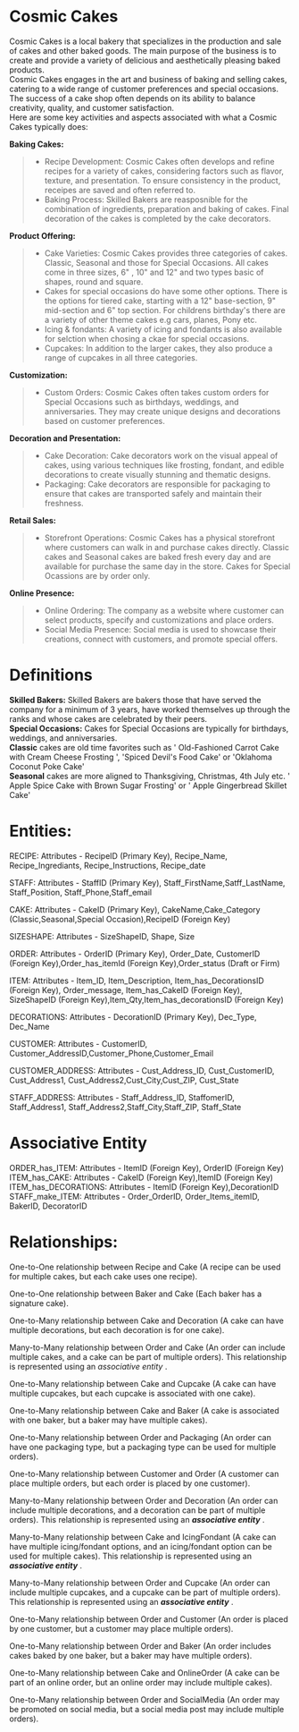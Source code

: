 # Cosmic Cakes  

Cosmic Cakes is a local bakery that specializes in the production and sale of cakes and other baked goods. 
The main purpose of the business is to create and provide a variety of delicious and aesthetically pleasing baked products.  
Cosmic Cakes engages in the art and business of baking and selling cakes, catering to a wide range of customer preferences and special occasions.  
The success of a cake shop often depends on its ability to balance creativity, quality, and customer satisfaction.  
Here are some key activities and aspects associated with what a Cosmic Cakes typically does:

**Baking Cakes:**

> - Recipe Development: Cosmic Cakes often develops and refine recipes for a variety of cakes, considering factors such as flavor, texture, and presentation.  To ensure consistency in the product, receipes are saved and often referred to.
> - Baking Process: Skilled Bakers are reasposnible for the combination of ingredients, preparation and baking of cakes. Final decoration of the cakes is completed by the cake decorators.


**Product Offering:**

> - Cake Varieties: Cosmic Cakes provides three categories of cakes. Classic, Seasonal and those for Special Occasions.  All cakes come in three sizes, 6" , 10" and 12" and two types basic of shapes, round and square.
> - Cakes for special occasions do have some other options. There is the options for tiered cake, starting with a 12" base-section, 9" mid-section and 6" top section. For childrens birthday's there are a variety of other theme cakes e.g cars, planes, Pony etc.
> - Icing & fondants: A variety of icing and fondants is also available for selction when chosing a ckae for special occasions.
> - Cupcakes: In addition to the larger cakes, they also produce a range of cupcakes in all three categories.  


**Customization:**

> - Custom Orders: Cosmic Cakes often takes custom orders for Special Occasions such as birthdays, weddings, and anniversaries. They may create unique designs and decorations based on customer preferences.  


**Decoration and Presentation:**  

> - Cake Decoration: Cake decorators work on the visual appeal of cakes, using various techniques like frosting, fondant, and edible decorations to create visually stunning and thematic designs.  
> - Packaging: Cake decorators are responsible for packaging to ensure that cakes are transported safely and maintain their freshness.


**Retail Sales:**

> - Storefront Operations: Cosmic Cakes has a physical storefront where customers can walk in and purchase cakes directly.  Classic cakes and Seasonal cakes are baked fresh every day and are available for purchase the same day in the store. Cakes for Special Ocassions are by order only.

**Online Presence:**  

> - Online Ordering: The company as a website where customer can select products, specify and customizations and place orders.  
> - Social Media Presence: Social media is used to showcase their creations, connect with customers, and promote special offers.  

# Definitions  

**Skilled Bakers:**  Skilled Bakers are bakers those that have served the company for a minimum of 3 years, have worked themselves up through the ranks and whose cakes are celebrated by their peers.   
**Special Occasions:**  Cakes for Special Occasions are typically for birthdays, weddings, and anniversaries.   
**Classic** cakes are old time favorites such as ' Old-Fashioned Carrot Cake with Cream Cheese Frosting ', 'Spiced Devil's Food Cake' or 'Oklahoma Coconut Poke Cake'  
**Seasonal** cakes are more aligned to Thanksgiving, Christmas, 4th July etc. ' Apple Spice Cake with Brown Sugar Frosting' or ' Apple Gingerbread Skillet Cake'   

# Entities:

RECIPE: Attributes - RecipeID (Primary Key), Recipe_Name, Recipe_Ingrediants, Recipe_Instructions, Recipe_date  

STAFF: Attributes - StaffID (Primary Key), Staff_FirstName,Satff_LastName, Staff_Position, Staff_Phone,Staff_email 

CAKE: Attributes - CakeID (Primary Key), CakeName,Cake_Category (Classic,Seasonal,Special Occasion),RecipeID (Foreign Key)

SIZESHAPE: Attributes - SizeShapeID, Shape, Size

ORDER: Attributes - OrderID (Primary Key), Order_Date, CustomerID (Foreign Key),Order_has_itemId (Foreign Key),Order_status (Draft or Firm)  

ITEM: Attributes - Item_ID, Item_Description, Item_has_DecorationsID (Foreign Key), Order_message, Item_has_CakeID (Foreign Key), SizeShapeID (Foreign Key),Item_Qty,Item_has_decorationsID (Foreign Key)

DECORATIONS: Attributes - DecorationID (Primary Key), Dec_Type, Dec_Name 

CUSTOMER: Attributes - CustomerID, Customer_AddressID,Customer_Phone,Customer_Email

CUSTOMER_ADDRESS: Attributes - Cust_Address_ID, Cust_CustomerID, Cust_Address1, Cust_Address2,Cust_City,Cust_ZIP, Cust_State

STAFF_ADDRESS: Attributes - Staff_Address_ID, StaffomerID, Staff_Address1, Staff_Address2,Staff_City,Staff_ZIP, Staff_State

# Associative Entity  
ORDER_has_ITEM: Attributes - ItemID (Foreign Key), OrderID (Foreign Key)   
ITEM_has_CAKE: Attributes - CakeID (Foreign Key),ItemID (Foreign Key)   
ITEM_has_DECORATIONS: Attributes - ItemID (Foreign Key),DecorationID   
STAFF_make_ITEM: Attributes - Order_OrderID, Order_Items_itemID, BakerID, DecoratorID   

# Relationships:

One-to-One relationship between Recipe and Cake (A recipe can be used for multiple cakes, but each cake uses one recipe).   

One-to-One relationship between Baker and Cake (Each baker has a signature cake).  

One-to-Many relationship between Cake and Decoration (A cake can have multiple decorations, but each decoration is for one cake).  

Many-to-Many relationship between Order and Cake (An order can include multiple cakes, and a cake can be part of multiple orders). This relationship is represented using an *associative entity* .  



One-to-Many relationship between Cake and Cupcake (A cake can have multiple cupcakes, but each cupcake is associated with one cake).  

One-to-Many relationship between Cake and Baker (A cake is associated with one baker, but a baker may have multiple cakes).  

One-to-Many relationship between Order and Packaging (An order can have one packaging type, but a packaging type can be used for multiple orders).  

One-to-Many relationship between Customer and Order (A customer can place multiple orders, but each order is placed by one customer).  

Many-to-Many relationship between Order and Decoration (An order can include multiple decorations, and a decoration can be part of multiple orders). This relationship is represented using an ***associative entity*** .  

Many-to-Many relationship between Cake and IcingFondant (A cake can have multiple icing/fondant options, and an icing/fondant option can be used for multiple cakes). This relationship is represented using an ***associative entity*** .  

Many-to-Many relationship between Order and Cupcake (An order can include multiple cupcakes, and a cupcake can be part of multiple orders). This relationship is represented using an ***associative entity*** .  

One-to-Many relationship between Order and Customer (An order is placed by one customer, but a customer may place multiple orders).  

One-to-Many relationship between Order and Baker (An order includes cakes baked by one baker, but a baker may have multiple orders).  

One-to-Many relationship between Cake and OnlineOrder (A cake can be part of an online order, but an online order may include multiple cakes).  

One-to-Many relationship between Order and SocialMedia (An order may be promoted on social media, but a social media post may include multiple orders).  

